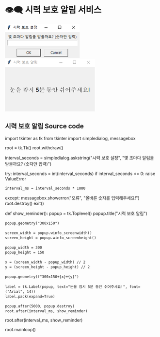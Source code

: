 # 👁‍🗨 시력 보호 알림 서비스

![](./image/image01.png)  ![](./image/image02.png)

## 시력 보호 알림 Source code  

import tkinter as tk
from tkinter import simpledialog, messagebox

root = tk.Tk()
root.withdraw()

interval_seconds = simpledialog.askstring("시력 보호 설정", "몇 초마다 알림을 받을까요? (숫자만 입력)")

try:
    interval_seconds = int(interval_seconds)
    if interval_seconds <= 0:
        raise ValueError

    interval_ms = interval_seconds * 1000

except:
    messagebox.showerror("오류", "올바른 숫자를 입력해주세요!")
    root.destroy()
    exit()

def show_reminder():
    popup = tk.Toplevel()
    popup.title("시력 보호 알림")
    
    popup.geometry("300x150")
    
    screen_width = popup.winfo_screenwidth()
    screen_height = popup.winfo_screenheight()

    popup_width = 300
    popup_height = 150
    
    x = (screen_width - popup_width) // 2
    y = (screen_height - popup_height) // 2
    
    popup.geometry(f"300x150+{x}+{y}")

    label = tk.Label(popup, text="눈을 잠시 5분 동안 쉬어주세요!", font=("Arial", 14))
    label.pack(expand=True)

    popup.after(5000, popup.destroy)
    root.after(interval_ms, show_reminder)

root.after(interval_ms, show_reminder)

root.mainloop()
